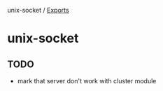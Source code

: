 unix-socket / [Exports](modules.md)

# unix-socket

## TODO

- mark that server don't work with cluster module
